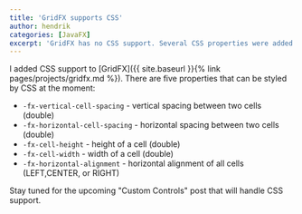 ```yaml
---
title: 'GridFX supports CSS'
author: hendrik
categories: [JavaFX]
excerpt: 'GridFX has no CSS support. Several CSS properties were added to GridFX and let you style the control'
---
```

I added CSS support to [GridFX]({{ site.baseurl }}{% link pages/projects/gridfx.md %}). There are five properties that can be styled by CSS at the moment:

* `-fx-vertical-cell-spacing` - vertical spacing between two cells (double)
* `-fx-horizontal-cell-spacing` - horizontal spacing between two cells (double)
* `-fx-cell-height` - height of a cell (double)
* `-fx-cell-width` - width of a cell (double)
* `-fx-horizontal-alignment` - horizontal alignment of all cells (LEFT,CENTER, or RIGHT)

Stay tuned for the upcoming "Custom Controls" post that will handle CSS support.
